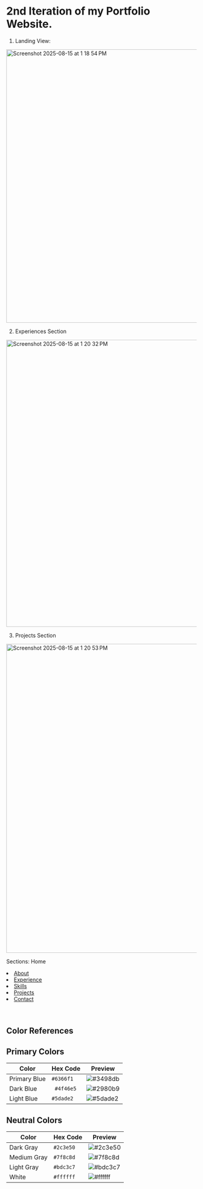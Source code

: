 <h1>2nd Iteration of my Portfolio Website.</h1>

1. Landing View:

<img width="1541" height="721" alt="Screenshot 2025-08-15 at 1 18 54 PM" src="https://github.com/user-attachments/assets/5f09ccdd-d4fc-42e2-8229-a7c479982d2a" />

2. Experiences Section

<img width="1531" height="757" alt="Screenshot 2025-08-15 at 1 20 32 PM" src="https://github.com/user-attachments/assets/55659e90-703d-4a83-86de-126d03a6408b" />


3. Projects Section
<img width="1541" height="815" alt="Screenshot 2025-08-15 at 1 20 53 PM" src="https://github.com/user-attachments/assets/1ed39116-0d6c-4a49-91a7-b8f23707cc09" />


Sections: 
Home
<li><a href="#about">About</a></li>
                <li><a href="#experience">Experience</a></li>
                <li><a href="#skills">Skills</a></li>
                <li><a href="#projects">Projects</a></li>
                <li><a href="#contact">Contact</a></li>
<br><br>

<h2>Color References</h2>

## Primary Colors
| Color | Hex Code | Preview |
|-------|----------|---------|
| Primary Blue | `#6366f1` | ![#3498db](https://via.placeholder.com/15/3498db/3498db.png) |
| Dark Blue | ` #4f46e5` | ![#2980b9](https://via.placeholder.com/15/2980b9/2980b9.png) |
| Light Blue | `#5dade2` | ![#5dade2](https://via.placeholder.com/15/5dade2/5dade2.png) |

## Neutral Colors
| Color | Hex Code | Preview |
|-------|----------|---------|
| Dark Gray | `#2c3e50` | ![#2c3e50](https://via.placeholder.com/15/2c3e50/2c3e50.png) |
| Medium Gray | `#7f8c8d` | ![#7f8c8d](https://via.placeholder.com/15/7f8c8d/7f8c8d.png) |
| Light Gray | `#bdc3c7` | ![#bdc3c7](https://via.placeholder.com/15/bdc3c7/bdc3c7.png) |
| White | `#ffffff` | ![#ffffff](https://via.placeholder.com/15/ffffff/000000.png) |


